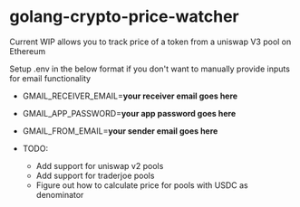 # golang-crypto-price-watcher

Current WIP allows you to track price of a token from a uniswap V3 pool on Ethereum

Setup .env in the below format if you don't want to manually provide inputs for email functionality

- GMAIL_RECEIVER_EMAIL=**your receiver email goes here**
- GMAIL_APP_PASSWORD=**your app password goes here**
- GMAIL_FROM_EMAIL=**your sender email goes here**

- TODO:
  - Add support for uniswap v2 pools
  - Add support for traderjoe pools
  - Figure out how to calculate price for pools with USDC as denominator
